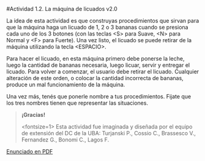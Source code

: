 #Actividad 1.2. La máquina de licuados v2.0

La idea de esta actividad es que construyas procedimientos que sirvan para que la máquina haga un licuado
de 1, 2 o 3 bananas cuando se presiona cada uno de los 3 botones (con las teclas <S\> para Suave, 
<N\> para Normal y <F\> para Fuerte). 
Una vez listo, el licuado se puede retirar de la máquina utilizando la tecla <ESPACIO\>.

Para hacer el licuado, en esta máquina primero debe ponerse la leche, luego la cantidad de bananas necesaria, 
luego licuar, servir y entregar el licuado.
Para volver a comenzar, el usuario debe retirar el licuado.
Cualquier alteración de este orden, o colocar la cantidad incorrecta de bananas, produce un mal 
funcionamiento de la máquina.

Una vez más, tenés que ponerle nombre a tus procedimientos.
Fijate que los tres nombres tienen que representar las situaciones.

> **¡Gracias!**
>
> <fontsize=1>
> Esta actividad fue imaginada y diseñada por el equipo de extensión del DC de la UBA: 
> Turjanski P., Cossio C., Brassesco V.,  Fernandez G., Bonomi C., Lagos F.
> </fontsize>


[Enunciado en PDF][PDF]

[PDF]: 
https://raw.githubusercontent.com/gobstones/laprogramacionysudidactica2/master/Proyectos/2.Par%C3%A1metros%20y%20Entrada-Salida/1.2.La%20m%C3%A1quina%20de%20licuados%20v2.0/assets/resources/description.pdf "Enunciado de 'La máquina de licuados v2.0' en PDF"